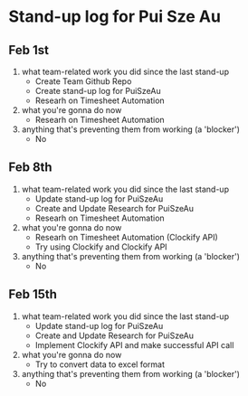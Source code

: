 # Stand-up log for Pui Sze Au

## Feb 1st
1. what team-related work you did since the last stand-up
    - Create Team Github Repo
    - Create stand-up log for PuiSzeAu
    - Researh on Timesheet Automation
2. what you're gonna do now
    - Researh on Timesheet Automation
3. anything that's preventing them from working (a 'blocker')
    - No

## Feb 8th
1. what team-related work you did since the last stand-up
    - Update stand-up log for PuiSzeAu
    - Create and Update Research for PuiSzeAu
    - Researh on Timesheet Automation
2. what you're gonna do now
    - Researh on Timesheet Automation (Clockify API)
    - Try using Clockify and Clockify API
3. anything that's preventing them from working (a 'blocker')
    - No

## Feb 15th
1. what team-related work you did since the last stand-up
    - Update stand-up log for PuiSzeAu
    - Create and Update Research for PuiSzeAu
    - Implement Clockify API and make successful API call
2. what you're gonna do now
    - Try to convert data to excel format
3. anything that's preventing them from working (a 'blocker')
    - No
